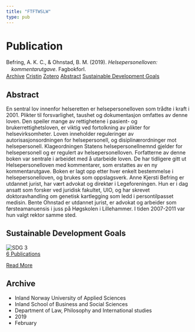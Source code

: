 ```yaml
---
title: "FTFTWSLW"
type: pub
---
```

<h1>Publication</h1>
<article id="csl-bib-container-FTFTWSLW" class="csl-bib-container">
  <div class="csl-bib-body" style="line-height: 1.35; padding-left: 1em; text-indent:-1em;">
  <div class="csl-entry">Befring, A. K. C., &amp; Ohnstad, B. M. (2019). <i>Helsepersonelloven: kommentarutgave</i>. Fagbokforl.</div>
</div>
  <div class="csl-bib-buttons">
    <a href="#taxonomy-article-FTFTWSLW" class="csl-bib-button">Archive</a>
    <a href="https://app.cristin.no/results/show.jsf?id=1674327" alt="Cristin URL" class="csl-bib-button">Cristin</a>
    <a href="http://zotero.org/groups/5402882/items/FTFTWSLW" alt="Zotero URL" class="csl-bib-button">Zotero</a>
    <a href="#abstract-article-FTFTWSLW" class="csl-bib-button">Abstract</a>
    <a href="#sdg-article-FTFTWSLW" class="csl-bib-button">Sustainable Development Goals</a>
  </div>
  <div id="csl-bib-meta-container-FTFTWSLW"></div>
</article>
<div id="csl-bib-meta-FTFTWSLW" class="csl-bib-meta">
  <article id="abstract-article-FTFTWSLW" class="abstract-article">
    <h1>Abstract</h1>
    En sentral lov innenfor helseretten er helsepersonelloven som trådte i kraft i 2001. Plikter til forsvarlighet, taushet og dokumentasjon omfattes av denne loven. Den speiler mange av rettighetene i pasient- og brukerrettighetsloven, er viktig ved fortolkning av plikter for helsevirksomheter. Loven inneholder reguleringer av autorisasjonsordningen for helsepersonell, og disiplinærordninger mot helsepersonell. Klageordningen Statens helsepersonellnemnd gjelder for helsepersonell og er regulert av helsepersonelloven. Forfatterne av denne boken var sentrale i arbeidet med å utarbeide loven. De har tidligere gitt ut Helsepersonelloven med kommentarer, som erstattes av en ny kommentarutgave. Boken er lagt opp etter hver enkelt bestemmelse i helsepersonelloven, og brukes som oppslagsverk. Anne Kjersti Befring er utdannet jurist, har vært advokat og direktør i Legeforeningen. Hun er i dag ansatt som forsker ved juridisk fakultet, UIO, og har skrevet doktoravhandling om genetisk kartlegging som ledd i persontilpasset medisin. Bente Ohnstad er utdannet jurist, er advokat og arbeider som førsteamanuensis i juss på Høgskolen i Lillehammer. I tiden 2007-2011 var hun valgt rektor samme sted.
  </article>
  <article id="sdg-article-FTFTWSLW" class="sdg-article">
    <h1>Sustainable Development Goals</h1>
    <div class="sdg-container"><div id="sdg3" class="sdg"> <img src="{{< params subfolder >}}images/sdg/sdg03_en.png" class="image" alt="SDG 3"> <div class="sdg-overlay"> <a href="{{< params subfolder >}}en/archive/?sdg=3#archive" class="sdg-publication-count"><span>6</span> Publications</a> <p><a href="https://sdgs.un.org/goals/goal3" class="sdg-read-more">Read More</a></p> </div> </div></div>
  </article>
  <article id="taxonomy-article-FTFTWSLW" class="taxonomy-article">
    <h1>Archive</h1>
    <ul>
      <li>Inland Norway University of Applied Sciences</li>
      <li>Inland School of Business and Social Sciences</li>
      <li>Department of Law, Philosophy and International studies</li>
      <li>2019</li>
      <li>February</li>
    </ul>
  </article>
</div>
